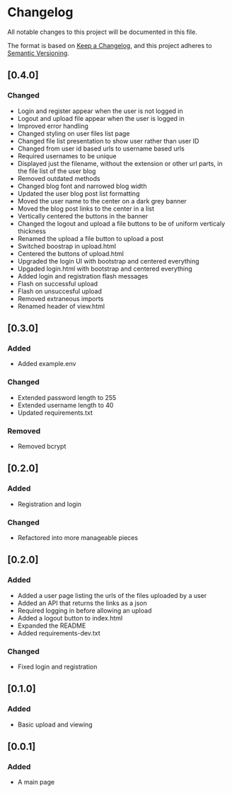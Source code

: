# Changelog

All notable changes to this project will be documented in this file.

The format is based on [Keep a Changelog](https://keepachangelog.com/en/1.1.0/),
and this project adheres to [Semantic Versioning](https://semver.org/spec/v2.0.0.html).


## [0.4.0]

### Changed

- Login and register appear when the user is not logged in
- Logout and upload file appear when the user is logged in
- Improved error handling
- Changed styling on user files list page
- Changed file list presentation to show user rather than user ID 
- Changed from user id based urls to username based urls
- Required usernames to be unique
- Displayed just the filename, without the extension or other url parts, in the file list of the user blog
- Removed outdated methods
- Changed blog font and narrowed blog width
- Updated the user blog post list formatting
- Moved the user name to the center on a dark grey banner
- Moved the blog post links to the center in a list
- Vertically centered the buttons in the banner
- Changed the logout and upload a file buttons to be of uniform verticaly thickness
- Renamed the upload a file button to upload a post
- Switched boostrap in upload.html 
- Centered the buttons of upload.html
- Upgraded the login UI with bootstrap and centered everything
- Upgaded login.html with bootstrap and centered everything
- Added login and registration flash messages
- Flash on successful upload
- Flash on unsuccesful upload
- Removed extraneous imports
- Renamed header of view.html



## [0.3.0]

### Added

- Added example.env

### Changed

- Extended password length to 255
- Extended username length to 40
- Updated requirements.txt

### Removed
- Removed bcrypt 



## [0.2.0]

### Added

- Registration and login

### Changed

- Refactored into more manageable pieces

## [0.2.0]

### Added

- Added a user page listing the urls of the files uploaded by a user
- Added an API that returns the links as a json
- Required logging in before allowing an upload
- Added a logout button to index.html
- Expanded the README
- Added requirements-dev.txt

### Changed

- Fixed login and registration


## [0.1.0]

### Added
- Basic upload and viewing


## [0.0.1]

### Added

- A main page